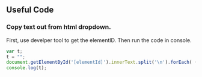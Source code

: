 ## Useful Code



### Copy text out from html dropdown.

First, use develper tool to get the elementID. Then run the code in console.

```javascript
var t; 
t = "";
document.getElementById('[elementId]').innerText.split('\n').forEach( (element) => {t = t + element + '\n'}); 
console.log(t);

```


